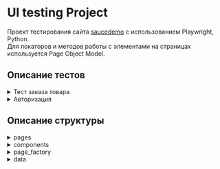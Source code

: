 # UI testing Project

Проект тестирования сайта [saucedemo](https://www.saucedemo.com/) с использованием Playwright, Python.  
Для локаторов и методов работы с элементами на страницах используется Page Object Model.

## Описание тестов

<details>
<summary>Тест заказа товара</summary>

### test_item_order
Вход и выход в аккаунт осуществляется с помощью фикстур (login, logout)  
На вход передаются название товара для заказа и полное название товара для проверки в корзине  

### Шаги:
- Добавление в корзину с общей страницы товара (проверка отображения кнопки для удаления + иконки количества на корзине)
- Открытие корзины
- Открытие формы заказа
- Заполнение формы (случайные данные через faker)
- Открытие страницы подтверждения (проверка url)
- Проверка имени товара в заказе
- Финиш (проверка url)

</details>

<details>
<summary>Авторизация</summary>

### test_login_form_visibility
Проверка отображения формы для входа. Форма для ввода логина и пароля корректно отображается на странице при загрузке.

### test_authorization
Проверка входа пользователей с доступом. Успешная авторизацию пользователей с корректными учетными данными и переход на нужную страницу.

### test_negative_authorization
Проверка запрета входа для заблокированного пользователя. Заблокированный пользователь не может войти в систему и видит соответствующее сообщение об ошибке.

</details>

## Описание структуры

<details>
<summary>pages</summary>

**base_page** используется для общих методов работы со страницами и их наследования, а также компонентов  
**login_page**, **products_page**: для конкретных страниц сайта и работы с ними (локаторы и методы)
</details>

<details>
<summary>components</summary>

Здесь указаны компоненты сайта, которые могут использоваться на разных страницах.  
В данном случае используется меню-бургер, доступ к которому может понадобиться с любого раздела сайта (например, для выхода из профиля)

</details>

<details>
<summary>page_factory</summary>

Здесь создан базовый Component со своими методами, а от него уже необходимые на сайте: Button, Input, Title и т.д.  
Для каждого компонента можно задать собственные методы, что даёт возможность удобно их вызывать и не переписывать заново

</details>

<details>
<summary>data</summary>

В данном случае используется для генерация случайных данных для полей формы заказа 

</details>